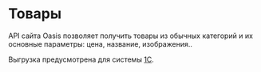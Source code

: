 # Товары

API сайта Oasis позволяет получить товары из обычных категорий и их основные параметры: цена, название, изображения..

Выгрузка предусмотрена для системы [1С](https://ru.wikipedia.org/wiki/1С).

